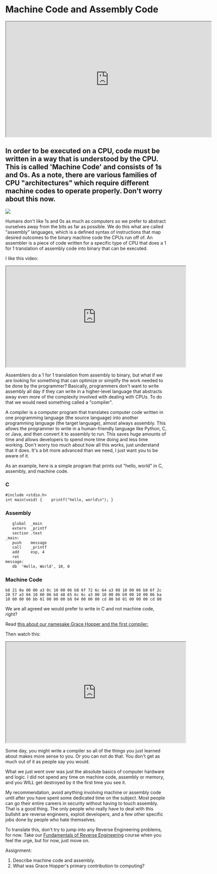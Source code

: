 # Machine Code and Assembly Code

<iframe allowfullscreen class="fr-draggable" height="360" src="https://www.youtube.com/embed/_YP1EBDFWjU?wmode=opaque" width="640"></iframe>

## In order to be executed on a CPU, code must be written in a way that is understood by the CPU. This is called 'Machine Code' and consists of 1s and 0s. As a note, there are various families of CPU "architectures" which require different machine codes to operate properly. Don't worry about this now.

  

<a href="https://wikipedia.org/" rel="noopener" target="_blank"><img
src="https://files.cdn.thinkific.com/file_uploads/429463/images/966/d65/0dd/1629595071719.jpg"
class="fr-fic fr-dii"
srcset="https://files.cdn.thinkific.com/file_uploads/429463/images/966/d65/0dd/1629595071719.jpg?width=1920 1x, https://files.cdn.thinkific.com/file_uploads/429463/images/966/d65/0dd/1629595071719.jpg?width=1920&amp;dpr=2 2x, https://files.cdn.thinkific.com/file_uploads/429463/images/966/d65/0dd/1629595071719.jpg?width=1920&amp;dpr=3 3x" /></a>

Humans don't like 1s and 0s as much as computers so we prefer to
abstract ourselves away from the bits as far as possible. We do this
what are called "assembly" languages, which is a defined syntax of
instructions that map desired outcomes to the binary machine code the
CPUs run off of. An assembler is a piece of code written for a specific
type of CPU that does a 1 for 1 translation of assembly code into binary
that can be executed.

I like this video:

<iframe allow="accelerometer; autoplay; clipboard-write; encrypted-media; gyroscope; picture-in-picture" allowfullscreen class="fr-draggable" height="315" src="https://www.youtube.com/embed/wA2oMRmbrfo" title="YouTube video player" width="560">
</iframe>

  

Assemblers do a 1 for 1 translation from assembly to binary, but what if
we are looking for something that can optimize or simplify the work
needed to be done by the programmer? Basically, programmers don't want
to write assembly all day if they can write in a higher-level language
that abstracts away even more of the complexity involved with dealing
with CPUs. To do that we would need something called a "compiler".

A compiler is a computer program that translates computer code written
in one programming language (the source language) into another
programming language (the target language), almost always assembly. This
allows the programmer to write in a human-friendly language like Python,
C, or Java, and then convert it to assembly to run. This saves huge
amounts of time and allows developers to spend more time doing and less
time working. Don't worry too much about how all this works, just
understand that it does. It's a bit more advanced than we need, I just
want you to be aware of it.

As an example, here is a simple program that prints out "hello, world"
in C, assembly, and machine code.

### C

``` default
#include <stdio.h>
int main(void) {    printf("hello, world\n"); }
```

### Assembly

``` default
   global  _main   
   extern  _printf   
   section .text
_main:  
   push    message   
   call    _printf   
   add     esp, 4   
   ret 
message:    
   db  'Hello, World', 10, 0
```

### Machine Code

`b8 21 0a 00 00 a3 0c 10 00 06 b8 6f 72 6c 64 a3 08 10 00 06 b8 6f 2c 20 57 a3 04 10 00 06 b8 48 65 6c 6c a3 00 10 00 06 b9 00 10 00 06 ba 10 00 00 00 bb 01 00 00 00 b8 04 00 00 00 cd 80 b8 01 00 00 00 cd 80`

We are all agreed we would prefer to write in C and not machine code,
right?

Read <a
href="https://web.archive.org/web/20210304184039/https://history-computer.com/grace-hopper-history-of-the-first-compiler-a-0-system/"
rel="noopener" target="_blank">this about our namesake Grace Hopper and
the first compiler:</a>

Then watch this:

<iframe allow="accelerometer; autoplay; clipboard-write; encrypted-media; gyroscope; picture-in-picture" allowfullscreen class="fr-draggable" height="315" src="https://www.youtube.com/embed/IhC7sdYe-Jg" title="YouTube video player" width="560">
</iframe>

Some day, you might write a compiler so all of the things you just
learned about makes more sense to you. Or you can not do that. You don't
get as much out of it as people say you would.

What we just went over was just the absolute basics of computer hardware
and logic. I did not spend any time on machine code, assembly or memory,
and you WILL get destroyed by it the first time you see it.

My recommendation, avoid anything involving machine or assembly code
until after you have spent some dedicated time on the subject. Most
people can go their entire careers in security without having to touch
assembly. That is a good thing. The only people who really have to deal
with this bullshit are reverse engineers, exploit developers, and a few
other specific jobs done by people who hate themselves.

To translate this, don't try to jump into any Reverse Engineering
problems, for now. Take our [Fundamentals of Reverse
Engineering](https://academy.hoppersroppers.org/course/view.php?id=4)
course when you feel the urge, but for now, just move on.

Assignment:

1.  Describe machine code and assembly.
2.  What was Grace Hopper's primary contribution to computing?
